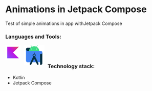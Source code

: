 # Animations in Jetpack Compose
Test of simple animations in app withJetpack Compose

### Languages and Tools:
<img align="left" alt="Kotlin" width="48px" hight="48px" src="https://github.com/devicons/devicon/blob/master/icons/kotlin/kotlin-original.svg" style="padding-right:10px;" />
<img align="left" alt="Android Studio" width="64px" hight="64px" src="https://github.com/devicons/devicon/blob/master/icons/androidstudio/androidstudio-original.svg" style="padding-right:10px;" />

<br />
<br />

### Technology stack:
- Kotlin
- Jetpack Compose





